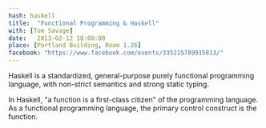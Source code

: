 ```yaml
---
hash: haskell
title:  "Functional Programming & Haskell"
with: [Tom Savage]
date:   2013-02-12 18:00:00
place: [Portland Building, Room 1.26]
facebook: "https://www.facebook.com/events/335215789915813/"
---
```


Haskell is a standardized, general-purpose purely functional programming language, with non-strict semantics and strong static typing.

In Haskell, "a function is a first-class citizen" of the programming language. As a functional programming language, the primary control construct is the function.